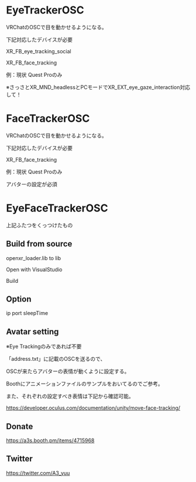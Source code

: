 # EyeTrackerOSC

VRChatのOSCで目を動かせるようになる。

下記対応したデバイスが必要

XR_FB_eye_tracking_social

XR_FB_face_tracking

例：現状 Quest Proのみ

※さっさとXR_MND_headlessとPCモードでXR_EXT_eye_gaze_interaction対応して！

# FaceTrackerOSC

VRChatのOSCで目を動かせるようになる。

下記対応したデバイスが必要

XR_FB_face_tracking

例：現状 Quest Proのみ

アバターの設定が必須

# EyeFaceTrackerOSC

上記ふたつをくっつけたもの

## Build from source

openxr_loader.lib to lib

Open with VisualStudio

Build

## Option

ip port sleepTime

## Avatar setting

※Eye Trackingのみであれば不要

「address.txt」に記載のOSCを送るので、

OSCが来たらアバターの表情が動くように設定する。

Boothにアニメーションファイルのサンプルをおいてるのでご参考。

また、それぞれの設定すべき表情は下記から確認可能。

https://developer.oculus.com/documentation/unity/move-face-tracking/

## Donate

https://a3s.booth.pm/items/4715968

## Twitter

https://twitter.com/A3_yuu